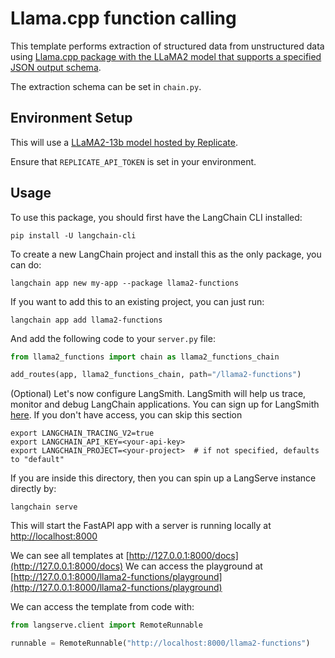 # Llama.cpp function calling

This template performs extraction of structured data from unstructured data using  [Llama.cpp package with the LLaMA2 model that supports a specified JSON output schema](https://github.com/ggerganov/llama.cpp/blob/master/grammars/README.md). 

The extraction schema can be set in `chain.py`.

## Environment Setup

This will use a [LLaMA2-13b model hosted by Replicate](https://replicate.com/andreasjansson/llama-2-13b-chat-gguf/versions).

Ensure that `REPLICATE_API_TOKEN` is set in your environment.

## Usage

To use this package, you should first have the LangChain CLI installed:

```shell
pip install -U langchain-cli
```

To create a new LangChain project and install this as the only package, you can do:

```shell
langchain app new my-app --package llama2-functions
```

If you want to add this to an existing project, you can just run:

```shell
langchain app add llama2-functions
```

And add the following code to your `server.py` file:
```python
from llama2_functions import chain as llama2_functions_chain

add_routes(app, llama2_functions_chain, path="/llama2-functions")
```

(Optional) Let's now configure LangSmith. 
LangSmith will help us trace, monitor and debug LangChain applications. 
You can sign up for LangSmith [here](https://smith.langchain.com/). 
If you don't have access, you can skip this section

```shell
export LANGCHAIN_TRACING_V2=true
export LANGCHAIN_API_KEY=<your-api-key>
export LANGCHAIN_PROJECT=<your-project>  # if not specified, defaults to "default"
```

If you are inside this directory, then you can spin up a LangServe instance directly by:

```shell
langchain serve
```

This will start the FastAPI app with a server is running locally at 
[http://localhost:8000](http://localhost:8000)

We can see all templates at [http://127.0.0.1:8000/docs](http://127.0.0.1:8000/docs)
We can access the playground at [http://127.0.0.1:8000/llama2-functions/playground](http://127.0.0.1:8000/llama2-functions/playground)  

We can access the template from code with:

```python
from langserve.client import RemoteRunnable

runnable = RemoteRunnable("http://localhost:8000/llama2-functions")
```
